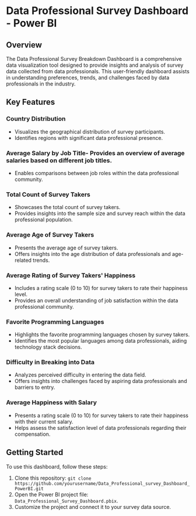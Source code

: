 # Data Professional Survey Dashboard - Power BI


## Overview

The Data Professional Survey Breakdown Dashboard is a comprehensive data visualization tool designed to provide insights and analysis of survey data collected from data professionals. This user-friendly dashboard assists in understanding preferences, trends, and challenges faced by data professionals in the industry.

## Key Features

### Country Distribution

- Visualizes the geographical distribution of survey participants.
- Identifies regions with significant data professional presence.

### Average Salary by Job Title- Provides an overview of average salaries based on different job titles.
- Enables comparisons between job roles within the data professional community.

### Total Count of Survey Takers

- Showcases the total count of survey takers.
- Provides insights into the sample size and survey reach within the data professional population.

### Average Age of Survey Takers

- Presents the average age of survey takers.
- Offers insights into the age distribution of data professionals and age-related trends.

### Average Rating of Survey Takers' Happiness

- Includes a rating scale (0 to 10) for survey takers to rate their happiness level.
- Provides an overall understanding of job satisfaction within the data professional community.

### Favorite Programming Languages

- Highlights the favorite programming languages chosen by survey takers.
- Identifies the most popular languages among data professionals, aiding technology stack decisions.

### Difficulty in Breaking into Data

- Analyzes perceived difficulty in entering the data field.
- Offers insights into challenges faced by aspiring data professionals and barriers to entry.

### Average Happiness with Salary

- Presents a rating scale (0 to 10) for survey takers to rate their happiness with their current salary.
- Helps assess the satisfaction level of data professionals regarding their compensation.

## Getting Started

To use this dashboard, follow these steps:

1. Clone this repository: `git clone https://github.com/yourusername/Data_Professional_survey_Dashboard_PowerBI.git`
2. Open the Power BI project file: `Data_Professional_Survey_Dashboard.pbix`.
3. Customize the project and connect it to your survey data source.









